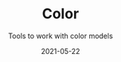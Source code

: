 ---
title: Color
subtitle: Tools to work with color models
tags: apps
date: 2021-05-22
list: colors
---